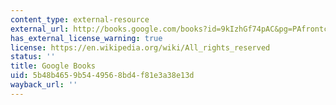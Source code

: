 ```yaml
---
content_type: external-resource
external_url: http://books.google.com/books?id=9kIzhGf74pAC&pg=PAfrontcover
has_external_license_warning: true
license: https://en.wikipedia.org/wiki/All_rights_reserved
status: ''
title: Google Books
uid: 5b48b465-9b54-4956-8bd4-f81e3a38e13d
wayback_url: ''
---
```

